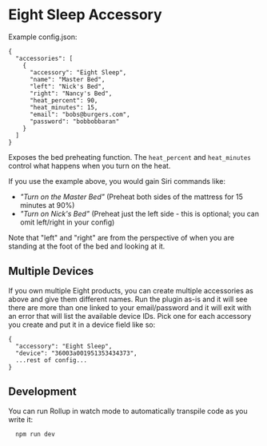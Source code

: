# Eight Sleep Accessory

Example config.json:

    {
      "accessories": [
        {
          "accessory": "Eight Sleep",
          "name": "Master Bed",
          "left": "Nick's Bed",
          "right": "Nancy's Bed",
          "heat_percent": 90,
          "heat_minutes": 15,
          "email": "bobs@burgers.com",
          "password": "bobbobbaran"
        }
      ]
    }

Exposes the bed preheating function. The `heat_percent` and `heat_minutes`
control what happens when you turn on the heat.

If you use the example above, you would gain Siri commands like:

- _"Turn on the Master Bed"_ (Preheat both sides of the mattress for 15 minutes at 90%)
- _"Turn on Nick's Bed"_ (Preheat just the left side - this is optional; you can omit left/right in your config)

Note that "left" and "right" are from the perspective of when you are standing
at the foot of the bed and looking at it.

## Multiple Devices

If you own multiple Eight products, you can create multiple accessories as
above and give them different names. Run the plugin as-is and it will see there
are more than one linked to your email/password and it will exit with an error
that will list the available device IDs. Pick one for each accessory you create
and put it in a device field like so:

    {
      "accessory": "Eight Sleep",
      "device": "36003a001951353434373",
      ...rest of config...
    }

## Development

You can run Rollup in watch mode to automatically transpile code as you write it:

```sh
  npm run dev
```
